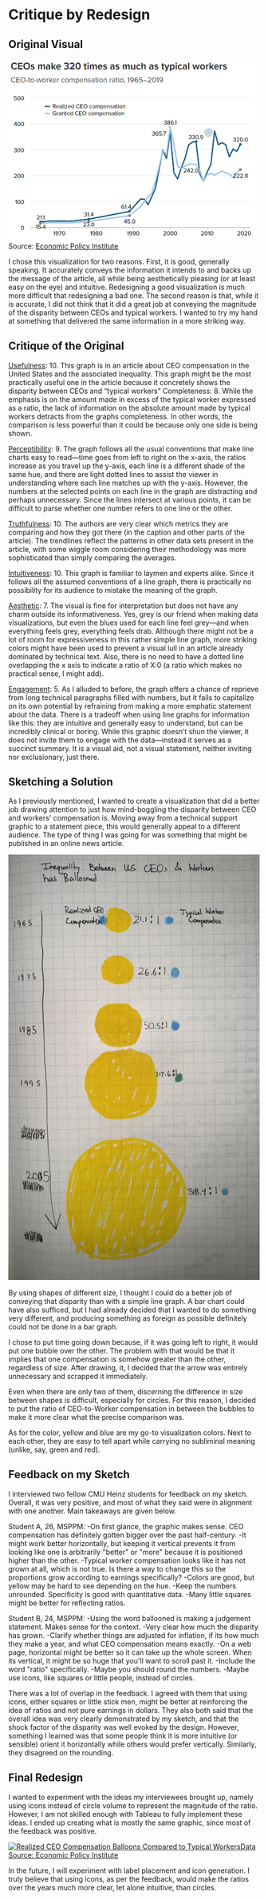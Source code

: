 # Critique by Redesign
## Original Visual
![Original Ceo-to-Worker Compensation Ratio](CeoOriginal.png)
Source: [Economic Policy Institute](https://www.epi.org/publication/ceo-compensation-surged-14-in-2019-to-21-3-million-ceos-now-earn-320-times-as-much-as-a-typical-worker/)

I chose this visualization for two reasons. First, it is good, generally speaking. It accurately conveys the information it intends to and backs up the message of the article, all while being aesthetically pleasing (or at least easy on the eye) and intuitive. Redesigning a good visualization is much more difficult that redesigning a bad one. The second reason is that, while it is accurate, I did not think that it did a great job at conveying the magnitude of the disparity between CEOs and typical workers. I wanted to try my hand at something that delivered the same information in a more striking way.

## Critique of the Original
<ins>Usefulness</ins>: 10. This graph is in an article about CEO compensation in the United States and the associated inequality. This graph might be the most practically useful one in the article because it concretely shows the disparity between CEOs and “typical workers”
Completeness: 8. While the emphasis is on the amount made in excess of the typical worker expressed as a ratio, the lack of information on the absolute amount made by typical workers detracts from the graphs completeness. In other words, the comparison is less powerful than it could be because only one side is being shown.

<ins>Perceptibility</ins>: 9. The graph follows all the usual conventions that make line charts easy to read—time goes from left to right on the x-axis, the ratios increase as you travel up the y-axis, each line is a different shade of the same hue, and there are light dotted lines to assist the viewer in understanding where each line matches up with the y-axis. However, the numbers at the selected points on each line in the graph are distracting and perhaps unnecessary. Since the lines intersect at various points, it can be difficult to parse whether one number refers to one line or the other.

<ins>Truthfulness</ins>: 10. The authors are very clear which metrics they are comparing and how they got there (in the caption and other parts of the article). The trendlines reflect the patterns in other data sets present in the article, with some wiggle room considering their methodology was more sophisticated than simply comparing the averages.

<ins>Intuitiveness</ins>: 10. This graph is familiar to laymen and experts alike. Since it follows all the assumed conventions of a line graph, there is practically no possibility for its audience to mistake the meaning of the graph.

<ins>Aesthetic</ins>: 7. The visual is fine for interpretation but does not have any charm outside its informativeness. Yes, grey is our friend when making data visualizations, but even the blues used for each line feel grey—and when everything feels grey, everything feels drab. Although there might not be a lot of room for expressiveness in this rather simple line graph, more striking colors might have been used to prevent a visual lull in an article already dominated by technical text. Also, there is no need to have a dotted line overlapping the x axis to indicate a ratio of X:0 (a ratio which makes no practical sense, I might add).

<ins>Engagement</ins>: 5. As I alluded to before, the graph offers a chance of reprieve from long technical paragraphs filled with numbers, but it fails to capitalize on its own potential by refraining from making a more emphatic statement about the data. There is a tradeoff when using line graphs for information like this: they are intuitive and generally easy to understand, but can be incredibly clinical or boring. While this graphic doesn’t shun the viewer, it does not invite them to engage with the data—instead it serves as a succinct summary. It is a visual aid, not a visual statement, neither inviting nor exclusionary, just there.

## Sketching a Solution
As I previously mentioned, I wanted to create a visualization that did a better job drawing attention to just how mind-boggling the disparity between CEO and workers' compensation is. Moving away from a technical support graphic to a statement piece, this would generally appeal to a different audience. The type of thing I was going for was something that might be published in an online news article.

![Initial Sketch](CompSketch.jpg)

By using shapes of different size, I thought I could do a better job of conveying that disparity than with a simple line graph. A bar chart could have also sufficed, but I had already decided that I wanted to do something very different, and producing something as foreign as possible definitely could not be done in a bar graph. 

I chose to put time going down because, if it was going left to right, it would put one bubble over the other. The problem with that would be that it implies that one compensation is somehow greater than the other, regardless of size. After drawing, it, I decided that the arrow was entirely unnecessary and scrapped it immediately.

Even when there are only two of them, discerning the difference in size between shapes is difficult, especially for circles. For this reason, I decided to put the ratio of CEO-to-Worker compensation in between the bubbles to make it more clear what the precise comparison was. 

As for the color, yellow and blue are my go-to visualization colors. Next to each other, they are easy to tell apart while carrying no subliminal meaning (unlike, say, green and red).

## Feedback on my Sketch
I interviewed two fellow CMU Heinz students for feedback on my sketch. Overall, it was very positive, and most of what they said were in alignment with one another. Main takeaways are given below.

Student A, 26, MSPPM:
-On first glance, the graphic makes sense. CEO compensation has definitely gotten bigger over the past half-century.
-It might work better horizontally, but keeping it vertical prevents it from looking like one is arbitrarily "better" or "more" because it is positioned higher than the other.
-Typical worker compensation looks like it has not grown at all, which is not true. Is there a way to change this so the proportions grow according to earnings specifically?
-Colors are good, but yellow may be hard to see depending on the hue.
-Keep the numbers unrounded. Specificity is good with quantitative data.
-Many little squares might be better for reflecting ratios.

Student B, 24, MSPPM:
-Using the word ballooned is making a judgement statement. Makes sense for the context.
-Very clear how much the disparity has grown.
-Clarify whether things are adjusted for inflation, if its how much they make a year, and what CEO compensation means exactly.
-On a web page, horizontal might be better so it can take up the whole screen. When its vertical, it might be so huge that you'll want to scroll past it.
-Include the word "ratio" specifically.
-Maybe you should round the numbers.
-Maybe use icons, like squares or little people, instead of circles.

There was a lot of overlap in the feedback. I agreed with them that using icons, either squares or little stick men, might be better at reinforcing the idea of ratios and not pure earnings in dollars. They also both said that the overall idea was very clearly demonstrated by my sketch, and that the shock factor of the disparity was well evoked by the design. However, something I learned was that some people think it is more intuitive (or sensible) orient it horizontally while others would prefer vertically. Similarly, they disagreed on the rounding.

## Final Redesign
I wanted to experiment with the ideas my interviewees brought up, namely using icons instead of circle volume to represent the magnitude of the ratio. However, I am not skilled enough with Tableau to fully implement these ideas. I ended up creating what is mostly the same graphic, since most of the feedback was positive.

<div class='tableauPlaceholder' id='viz1707281306799' style='position: relative'><noscript><a href='#'><img alt='Realized CEO Compensation Balloons Compared to Typical WorkersData Source: Economic Policy Institute ' src='https:&#47;&#47;public.tableau.com&#47;static&#47;images&#47;CE&#47;CEOCompensation_17072810368400&#47;Sheet1&#47;1_rss.png' style='border: none' /></a></noscript><object class='tableauViz'  style='display:none;'><param name='host_url' value='https%3A%2F%2Fpublic.tableau.com%2F' /> <param name='embed_code_version' value='3' /> <param name='site_root' value='' /><param name='name' value='CEOCompensation_17072810368400&#47;Sheet1' /><param name='tabs' value='no' /><param name='toolbar' value='yes' /><param name='static_image' value='https:&#47;&#47;public.tableau.com&#47;static&#47;images&#47;CE&#47;CEOCompensation_17072810368400&#47;Sheet1&#47;1.png' /> <param name='animate_transition' value='yes' /><param name='display_static_image' value='yes' /><param name='display_spinner' value='yes' /><param name='display_overlay' value='yes' /><param name='display_count' value='yes' /><param name='language' value='en-US' /><param name='filter' value='publish=yes' /></object></div>
<script type='text/javascript'>                    
  var divElement = document.getElementById('viz1707281306799');                    
  var vizElement = divElement.getElementsByTagName('object')[0];                    
  vizElement.style.width='100%';vizElement.style.height=(divElement.offsetWidth*0.75)+'px';                    
  var scriptElement = document.createElement('script');                    
  scriptElement.src = 'https://public.tableau.com/javascripts/api/viz_v1.js';                    
  vizElement.parentNode.insertBefore(scriptElement, vizElement);                
</script>

In the future, I will experiment with label placement and icon generation. I truly believe that using icons, as per the feedback, would make the ratios over the years much more clear, let alone intuitive, than circles. 
